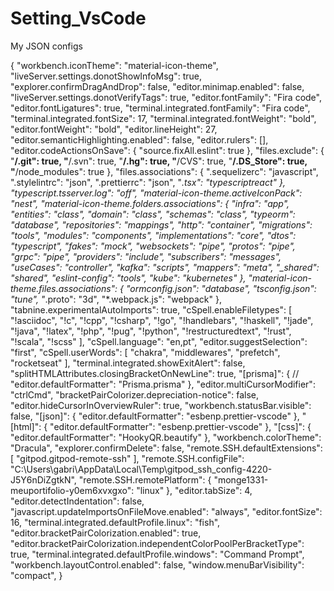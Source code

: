 # Setting_VsCode
My JSON configs


{
  "workbench.iconTheme": "material-icon-theme",
  "liveServer.settings.donotShowInfoMsg": true,
  "explorer.confirmDragAndDrop": false,
  "editor.minimap.enabled": false,
  "liveServer.settings.donotVerifyTags": true,
  "editor.fontFamily": "Fira code",
  "editor.fontLigatures": true,
  "terminal.integrated.fontFamily": "Fira code",
  "terminal.integrated.fontSize": 17,
"terminal.integrated.fontWeight": "bold",
  "editor.fontWeight": "bold",
  "editor.lineHeight": 27,
  "editor.semanticHighlighting.enabled": false,
  "editor.rulers": [],
  "editor.codeActionsOnSave": {
    "source.fixAll.eslint": true
  },
  "files.exclude": {
    "**/.git": true,
    "**/.svn": true,
    "**/.hg": true,
    "**/CVS": true,
    "**/.DS_Store": true,
    "**/node_modules": true
  },
  "files.associations": {
    ".sequelizerc": "javascript",
    ".stylelintrc": "json",
    ".prettierrc": "json",
    "*.tsx": "typescriptreact"
  },
  "typescript.tsserver.log": "off",
  "material-icon-theme.activeIconPack": "nest",
  "material-icon-theme.folders.associations": {
    "infra": "app",
    "entities": "class",
    "domain": "class",
    "schemas": "class",
    "typeorm": "database",
    "repositories": "mappings",
    "http": "container",
    "migrations": "tools",
    "modules": "components",
    "implementations": "core",
    "dtos": "typescript",
    "fakes": "mock",
    "websockets": "pipe",
    "protos": "pipe",
    "grpc": "pipe",
    "providers": "include",
    "subscribers": "messages",
    "useCases": "controller",
    "kafka": "scripts",
    "mappers": "meta",
    "_shared": "shared",
    "eslint-config": "tools",
    "kube": "kubernetes"
  },
  "material-icon-theme.files.associations": {
    "ormconfig.json": "database",
    "tsconfig.json": "tune",
    "*.proto": "3d",
    "*.webpack.js": "webpack"
},
  "tabnine.experimentalAutoImports": true,
  "cSpell.enableFiletypes": [
    "!asciidoc",
    "!c",
    "!cpp",
    "!csharp",
    "!go",
    "!handlebars",
    "!haskell",
    "!jade",
    "!java",
    "!latex",
    "!php",
    "!pug",
    "!python",
    "!restructuredtext",
    "!rust",
    "!scala",
    "!scss"
  ],
  "cSpell.language": "en,pt",
  "editor.suggestSelection": "first",
  "cSpell.userWords": [
    "chakra",
    "middlewares",
    "prefetch",
    "rocketseat"
  ],
  "terminal.integrated.showExitAlert": false,
  "splitHTMLAttributes.closingBracketOnNewLine": true,
  "[prisma]": {
    // "editor.defaultFormatter": "Prisma.prisma"
  },
  "editor.multiCursorModifier": "ctrlCmd",
  "bracketPairColorizer.depreciation-notice": false,
  "editor.hideCursorInOverviewRuler": true,
  "workbench.statusBar.visible": false,
  "[json]": {
    "editor.defaultFormatter": "esbenp.prettier-vscode"
  },
  "[html]": {
    "editor.defaultFormatter": "esbenp.prettier-vscode"
  },
  "[css]": {
    "editor.defaultFormatter": "HookyQR.beautify"
  },
  "workbench.colorTheme": "Dracula",
  "explorer.confirmDelete": false,
  "remote.SSH.defaultExtensions": [
    "gitpod.gitpod-remote-ssh"
  ],
  "remote.SSH.configFile": "C:\\Users\\gabri\\AppData\\Local\\Temp\\gitpod_ssh_config-4220-J5Y6nDiZgtkN",
  "remote.SSH.remotePlatform": {
    "monge1331-meuportifolio-y0em6xvxgxo": "linux"
  },
  "editor.tabSize": 4,
"editor.detectIndentation": false,
"javascript.updateImportsOnFileMove.enabled": "always",
"editor.fontSize": 16,
"terminal.integrated.defaultProfile.linux": "fish",
"editor.bracketPairColorization.enabled": true,
"editor.bracketPairColorization.independentColorPoolPerBracketType": true,
"terminal.integrated.defaultProfile.windows": "Command Prompt",
"workbench.layoutControl.enabled": false,
"window.menuBarVisibility": "compact",
}
